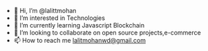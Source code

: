 - 👋 Hi, I’m @lalittmohan
- 👀 I’m interested in Technologies
- 🌱 I’m currently learning Javascript Blockchain
- 💞️ I’m looking to collaborate on open source projects,e-commerce
- 📫 How to reach me lalitmohanwd@gmail.com

<!---
lalittmohan/lalittmohan is a ✨ special ✨ repository because its `README.md` (this file) appears on your GitHub profile.
You can click the Preview link to take a look at your changes.
--->
